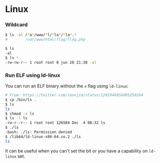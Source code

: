 Linux
=====

### Wildcard

```bash
$ ls -al /*a*/www/*l/*la*/*la*.*
#        /var/www/html/flag/flag.php
```

```bash
$ ls
-al
$ ls *
-rw-rw-r-- 1 root root 0 jun 28 21:38 -al
```


### Run ELF using ld-linux

You can run an ELF binary without the `x` flag using `ld-linux`:

```bash
# From: https://twitter.com/leonjza/status/1201946856005259264
$ cp /bin/ls .
$ ls
ls
$ chmod -x ls
$ ls -l ls
-rw-r--r-- 1 root root 126584 Dec  4 08:32 ls
$ ./ls
-bash: ./ls: Permission denied
$ /lib64/ld-linux-x86-64.so.2 ./ls
ls
```

It can be useful when you can't set the bit or you have a capability on `ld-linux` set.
